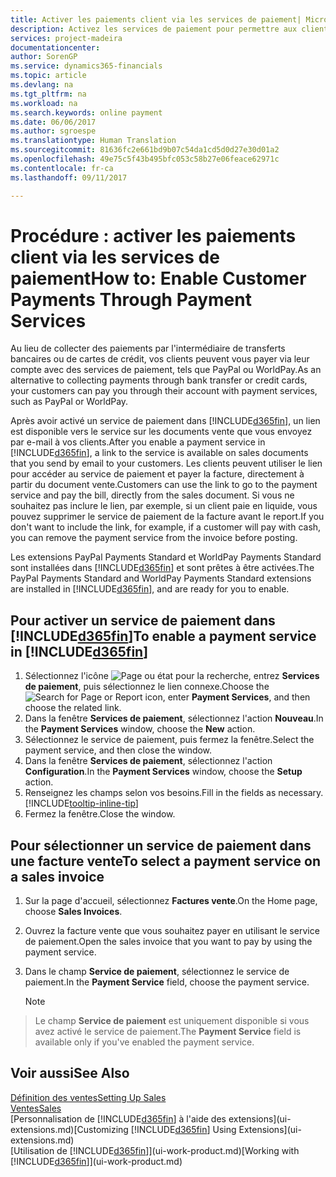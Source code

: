```yaml
---
title: Activer les paiements client via les services de paiement| Microsoft Docs
description: Activez les services de paiement pour permettre aux clients de payer facilement leurs factures.
services: project-madeira
documentationcenter: 
author: SorenGP
ms.service: dynamics365-financials
ms.topic: article
ms.devlang: na
ms.tgt_pltfrm: na
ms.workload: na
ms.search.keywords: online payment
ms.date: 06/06/2017
ms.author: sgroespe
ms.translationtype: Human Translation
ms.sourcegitcommit: 81636fc2e661bd9b07c54da1cd5d0d27e30d01a2
ms.openlocfilehash: 49e75c5f43b495bfc053c58b27e06feace62971c
ms.contentlocale: fr-ca
ms.lasthandoff: 09/11/2017

---
```

# <a name="how-to-enable-customer-payments-through-payment-services"></a><span data-ttu-id="79b01-103">Procédure : activer les paiements client via les services de paiement</span><span class="sxs-lookup"><span data-stu-id="79b01-103">How to: Enable Customer Payments Through Payment Services</span></span>
<span data-ttu-id="79b01-104">Au lieu de collecter des paiements par l'intermédiaire de transferts bancaires ou de cartes de crédit, vos clients peuvent vous payer via leur compte avec des services de paiement, tels que PayPal ou WorldPay.</span><span class="sxs-lookup"><span data-stu-id="79b01-104">As an alternative to collecting payments through bank transfer or credit cards, your customers can pay you through their account with payment services, such as PayPal or WorldPay.</span></span>  

<span data-ttu-id="79b01-105">Après avoir activé un service de paiement dans [!INCLUDE[d365fin](includes/d365fin_md.md)], un lien est disponible vers le service sur les documents vente que vous envoyez par e-mail à vos clients.</span><span class="sxs-lookup"><span data-stu-id="79b01-105">After you enable a payment service in [!INCLUDE[d365fin](includes/d365fin_md.md)], a link to the service is available on sales documents that you send by email to your customers.</span></span> <span data-ttu-id="79b01-106">Les clients peuvent utiliser le lien pour accéder au service de paiement et payer la facture, directement à partir du document vente.</span><span class="sxs-lookup"><span data-stu-id="79b01-106">Customers can use the link to go to the payment service and pay the bill, directly from the sales document.</span></span> <span data-ttu-id="79b01-107">Si vous ne souhaitez pas inclure le lien, par exemple, si un client paie en liquide, vous pouvez supprimer le service de paiement de la facture avant le report.</span><span class="sxs-lookup"><span data-stu-id="79b01-107">If you don't want to include the link, for example, if a customer will pay with cash, you can remove the payment service from the invoice before posting.</span></span>  

<span data-ttu-id="79b01-108">Les extensions PayPal Payments Standard et WorldPay Payments Standard sont installées dans [!INCLUDE[d365fin](includes/d365fin_md.md)] et sont prêtes à être activées.</span><span class="sxs-lookup"><span data-stu-id="79b01-108">The PayPal Payments Standard and WorldPay Payments Standard extensions are installed in [!INCLUDE[d365fin](includes/d365fin_md.md)], and are ready for you to enable.</span></span>  

## <a name="to-enable-a-payment-service-in-included365finincludesd365finmdmd"></a><span data-ttu-id="79b01-109">Pour activer un service de paiement dans [!INCLUDE[d365fin](includes/d365fin_md.md)]</span><span class="sxs-lookup"><span data-stu-id="79b01-109">To enable a payment service in [!INCLUDE[d365fin](includes/d365fin_md.md)]</span></span>
1. <span data-ttu-id="79b01-110">Sélectionnez l'icône ![Page ou état pour la recherche](media/ui-search/search_small.png "icône Page ou état pour la recherche"), entrez **Services de paiement**, puis sélectionnez le lien connexe.</span><span class="sxs-lookup"><span data-stu-id="79b01-110">Choose the ![Search for Page or Report](media/ui-search/search_small.png "Search for Page or Report icon") icon, enter **Payment Services**, and then choose the related link.</span></span>  
2. <span data-ttu-id="79b01-111">Dans la fenêtre **Services de paiement**, sélectionnez l'action **Nouveau**.</span><span class="sxs-lookup"><span data-stu-id="79b01-111">In the **Payment Services** window, choose the **New** action.</span></span>  
3. <span data-ttu-id="79b01-112">Sélectionnez le service de paiement, puis fermez la fenêtre.</span><span class="sxs-lookup"><span data-stu-id="79b01-112">Select the payment service, and then close the window.</span></span>  
4. <span data-ttu-id="79b01-113">Dans la fenêtre **Services de paiement**, sélectionnez l'action **Configuration**.</span><span class="sxs-lookup"><span data-stu-id="79b01-113">In the **Payment Services** window, choose the **Setup** action.</span></span>  
5. <span data-ttu-id="79b01-114">Renseignez les champs selon vos besoins.</span><span class="sxs-lookup"><span data-stu-id="79b01-114">Fill in the fields as necessary.</span></span> [!INCLUDE[tooltip-inline-tip](includes/tooltip-inline-tip_md.md)]  
6. <span data-ttu-id="79b01-115">Fermez la fenêtre.</span><span class="sxs-lookup"><span data-stu-id="79b01-115">Close the window.</span></span>  

## <a name="to-select-a-payment-service-on-a-sales-invoice"></a><span data-ttu-id="79b01-116">Pour sélectionner un service de paiement dans une facture vente</span><span class="sxs-lookup"><span data-stu-id="79b01-116">To select a payment service on a sales invoice</span></span>
1. <span data-ttu-id="79b01-117">Sur la page d'accueil, sélectionnez **Factures vente**.</span><span class="sxs-lookup"><span data-stu-id="79b01-117">On the Home page, choose **Sales Invoices**.</span></span>  
2. <span data-ttu-id="79b01-118">Ouvrez la facture vente que vous souhaitez payer en utilisant le service de paiement.</span><span class="sxs-lookup"><span data-stu-id="79b01-118">Open the sales invoice that you want to pay by using the payment service.</span></span>  
3. <span data-ttu-id="79b01-119">Dans le champ **Service de paiement**, sélectionnez le service de paiement.</span><span class="sxs-lookup"><span data-stu-id="79b01-119">In the **Payment Service** field, choose the payment service.</span></span>  
  
    > [!NOTE]  
>   <span data-ttu-id="79b01-120">Le champ **Service de paiement** est uniquement disponible si vous avez activé le service de paiement.</span><span class="sxs-lookup"><span data-stu-id="79b01-120">The **Payment Service** field is available only if you've enabled the payment service.</span></span>  

## <a name="see-also"></a><span data-ttu-id="79b01-121">Voir aussi</span><span class="sxs-lookup"><span data-stu-id="79b01-121">See Also</span></span>  
[<span data-ttu-id="79b01-122">Définition des ventes</span><span class="sxs-lookup"><span data-stu-id="79b01-122">Setting Up Sales</span></span>](sales-setup-sales.md)  
[<span data-ttu-id="79b01-123">Ventes</span><span class="sxs-lookup"><span data-stu-id="79b01-123">Sales</span></span>](sales-manage-sales.md)  
<span data-ttu-id="79b01-124">[Personnalisation de [!INCLUDE[d365fin](includes/d365fin_md.md)] à l'aide des extensions](ui-extensions.md)</span><span class="sxs-lookup"><span data-stu-id="79b01-124">[Customizing [!INCLUDE[d365fin](includes/d365fin_md.md)] Using Extensions](ui-extensions.md)</span></span>  
<span data-ttu-id="79b01-125">[Utilisation de [!INCLUDE[d365fin](includes/d365fin_md.md)]](ui-work-product.md)</span><span class="sxs-lookup"><span data-stu-id="79b01-125">[Working with [!INCLUDE[d365fin](includes/d365fin_md.md)]](ui-work-product.md)</span></span>  

